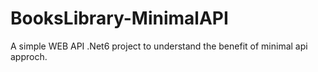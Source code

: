 # BooksLibrary-MinimalAPI
A simple WEB API .Net6 project to understand the benefit of minimal api approch.
